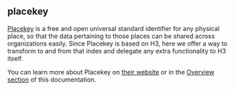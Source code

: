 ## placekey

<div class="badges"><div class="core"></div></div>

[Placekey](https://www.placekey.io/faq) is a free and open universal standard identifier for any physical place, so that the data pertaining to those places can be shared across organizations easily. Since Placekey is based on H3, here we offer a way to transform to and from that index and delegate any extra functionality to H3 itself.

You can learn more about Placekey on [their website](https://www.placekey.io/) or in the [Overview section](/spatial-extension-sf/sql-reference/placekey/#placekey) of this documentation.